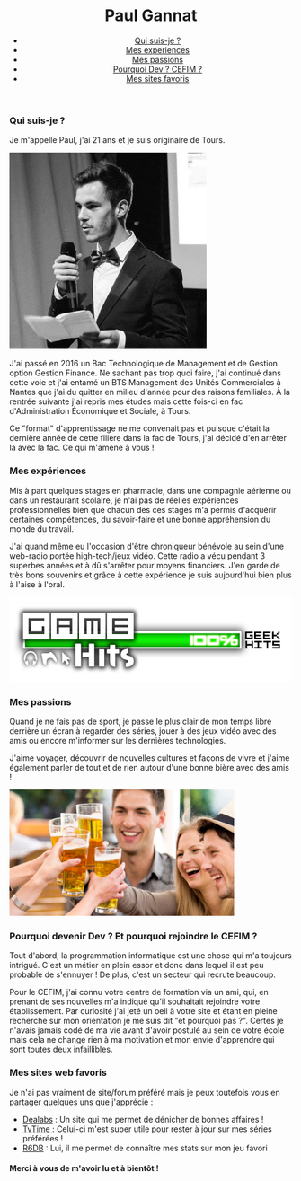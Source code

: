 <header>
    <link rel="css" href="https://github.com/Skittoule/Moi-c-est-Paul/blob/master/css">
    <h1>Paul Gannat</h1>
    <ul id="navigation">
        <li><a href="#Moi">Qui suis-je ?</a></li>
        <li><a href="#Experiences">Mes experiences</a></li>
        <li><a href="#Passions">Mes passions</a></li>
        <li><a href="#Dev">Pourquoi Dev ? CEFIM ?</a></li>
        <li><a href="#Favoris">Mes sites favoris</a></li>
    </ul>
</header>

<section>
    <h3>Qui suis-je ?</h3>
    <p>Je m'appelle Paul, j'ai 21 ans et je suis originaire de Tours.</p> 
    <img src="moi.jpg" width="351" height="350">
    <p>J'ai passé en 2016 un Bac Technologique de Management et de Gestion option Gestion Finance. Ne sachant pas trop quoi faire, j'ai continué dans cette voie et j'ai entamé un BTS Management des Unités Commerciales à Nantes que j'ai du quitter en milieu d'année         pour des raisons familiales. À la rentrée suivante j'ai repris mes études mais cette fois-ci en fac d'Administration Économique et       Sociale, à Tours.</p> 
    <p>Ce "format" d'apprentissage ne me convenait pas et puisque c'était la dernière année de cette filière dans la fac de Tours, j'ai  décidé d'en arrêter là avec la fac. Ce qui m'amène à vous !</p>
</section>

<section>
    <h3>Mes expériences</h3>
    <p> Mis à part quelques stages en pharmacie, dans une compagnie aérienne ou dans un restaurant scolaire, je n'ai pas de réelles expériences professionnelles bien que chacun des ces stages m'a permis d'acquérir certaines compétences, du savoir-faire et une bonne appréhension du monde du travail.
    <p>J'ai quand même eu l'occasion d'être chroniqueur bénévole au sein d'une web-radio portée high-tech/jeux vidéo. Cette radio a vécu pendant 3 superbes années et à dû s'arrêter pour moyens financiers. J'en garde de très bons souvenirs et grâce à cette expérience je suis aujourd'hui bien plus à l'aise à l'oral.</p>
    <img src="game hits.png" width="512" heigh="512">
</section>

<section>
    <h3>Mes passions</h3>
    <p>Quand je ne fais pas de sport, je passe le plus clair de mon temps libre derrière un écran à regarder des séries, jouer à des jeux vidéo avec des amis ou encore m'informer sur les dernières technologies.</p>
    <p>J'aime voyager, découvrir de nouvelles cultures et façons de vivre et j'aime également parler de tout et de rien autour d'une bonne bière avec des amis !</p>
    <img src="amis-biere.jpg" width="400" heigh="400">
</section>

<section>
    <h3>Pourquoi devenir Dev ? Et pourquoi rejoindre le CEFIM ?</h3> 
    <p>Tout d'abord, la programmation informatique est une chose qui m'a toujours intrigué. C'est un métier en plein essor et donc dans lequel il est peu probable de s'ennuyer ! De plus, c'est un secteur qui recrute beaucoup.</p> 
    <p>Pour le CEFIM, j'ai connu votre centre de formation via un ami, qui, en prenant de ses nouvelles m'a indiqué qu'il souhaitait rejoindre votre établissement. Par curiosité j'ai jeté un oeil à votre site et étant en pleine recherche sur mon orientation je me suis dit "et pourquoi pas ?". Certes je n'avais jamais codé de ma vie avant d'avoir postulé au sein de votre école mais cela ne change rien à ma motivation et mon envie d'apprendre qui sont toutes deux infaillibles.</p> 
</section>

<section>
    <h3>Mes sites web favoris</h3>
    <p>Je n'ai pas vraiment de site/forum préféré mais je peux toutefois vous en partager quelques uns que j'apprécie :</p>
        <ul>
            <li> <a href="https://www.dealabs.com/"> Dealabs</a> : Un site qui me permet de dénicher de bonnes affaires !
            <li> <a href="https://www.tvtime.com/fr"> TvTime </a> : Celui-ci m'est super utile pour rester à jour sur mes séries préférées !
            <li> <a href="https://r6db.com/"> R6DB</a> : Lui, il me permet de connaître mes stats sur mon jeu favori
</section>

<h4>Merci à vous de m'avoir lu et à bientôt !</h4>
